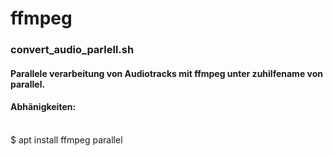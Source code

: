 # ffmpeg

### convert_audio_parlell.sh

#### Parallele verarbeitung von Audiotracks mit ffmpeg unter zuhilfename von parallel.
#### Abhänigkeiten:
\
$ apt install ffmpeg parallel
